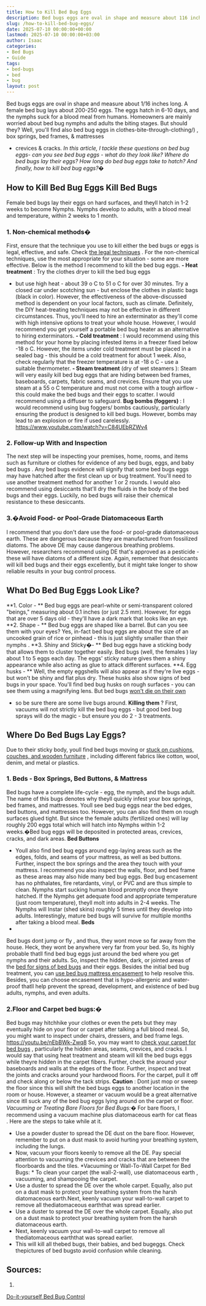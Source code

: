 ```yaml
---
title: How to Kill Bed Bug Eggs
description: Bed bugs eggs are oval in shape and measure about 116 inches long. A female bed bug lays about 200-250 eggs. The eggs hatch in 6-10 days, and the nymphs suck...
slug: /how-to-kill-bed-bug-eggs/
date: 2025-07-10 00:00:00+00:00
lastmod: 2025-07-10 00:00:00+03:00
author: Isaac
categories:
- Bed Bugs
- Guide
tags:
- bed-bugs
- bed
- bug
layout: post
---
```

Bed bugs eggs
are oval in shape and measure about 1/16 inches long. A female bed bug lays about 200-250 eggs. The eggs hatch in 6-10 days, and the nymphs suck for a blood meal from humans.
Homeowners are mainly worried about bed bug nymphs and adults  the biting stages. But should they?
Well, you'll find also bed bug eggs in
clothes-bite-through-clothing/)
, box springs, bed frames, &
mattresses
- crevices & cracks.
*In this article, I tackle these questions on bed bug eggs- can you see bed bug eggs - what do they look like? Where do bed bugs lay their eggs? How long do bed bug eggs take to hatch? And finally, how to kill bed bug eggs?�*

## How to Kill Bed Bug Eggs  Kill Bed Bugs
Female bed bugs lay their eggs on hard surfaces, and theyll hatch in 1-2 weeks to become Nymphs. Nymphs develop to adults, with a blood meal and temperature, within 2 weeks to 1 month.
### **1. Non-chemical methods�**
First, ensure that the technique you use to kill either the bed bugs or eggs is legal, effective, and safe. Check
[the legal techniques](https://www.epa.gov/bedbugs/stay-legal-and-safe-treating-bed-bugs)
.
For the non-chemical techniques, use the most appropriate for your situation - some are more effective. Below is the method I recommend to
kill the bed bug
eggs.
**- Heat treatment**
: Try the
clothes dryer to kill the bed bug eggs
- but use high heat - about 39
o
C to 51
o
C for over 30 minutes. Try a closed car under scotching sun - but enclose the clothes in plastic bags (black in color).
However, the effectiveness of the above-discussed method is dependent on your local factors, such as climate. Definitely, the DIY heat-treating techniques may not be effective in different circumstances.
Thus, you'll need to hire an exterminator as they'll come with high intensive options to treat your whole house. However, I would recommend you get yourself a
portable bed bug heater
as an alternative to hiring exterminators.
**- Cold treatment**
: I would recommend using this method for your home by placing infested items in a freezer fixed below -18
o
C.
However, the items under cold treatment must be placed in a sealed bag - this should be a cold treatment for about 1 week.
Also, check regularly that the freezer temperature is at -18
o
C - use a suitable thermometer.
**- Steam treatment**
(dry of wet
steamers
): Steam will very easily kill bed bug eggs that are hiding between bed frames, baseboards, carpets, fabric seams, and crevices.
Ensure that you use steam at a 55
o
C temperature and must not come with a tough airflow - this could make the bed bugs and their eggs to scatter. I would recommend using a diffuser to safeguard.
**Bug bombs (foggers)**
: I would recommend using
bug foggers/ bombs
cautiously, particularly ensuring the product is designed to kill bed bugs. However, bombs may lead to an explosion or fire if used carelessly.
https://www.youtube.com/watch?v=C84UEbRZWv4
### 2. Follow-up With and Inspection
The next step will be inspecting your premises, home, rooms, and items such as furniture or clothes for evidence of any bed bugs, eggs, and
baby bed bugs
.
Any bed bugs evidence will signify that some bed bugs eggs may have hatched after the first clean up or bug treatment. You'll need to use another treatment method for another 1 or 2 rounds.
I would also recommend using desiccants that'll dry the fluids in the body of the bed bugs and their eggs. Luckily, no bed bugs will raise their chemical resistance to these desiccants.
### 3.�Avoid Food- or Pool-Grade Diatomaceous Earth
I recommend that you don't dare use the food- or pool-grade diatomaceous earth. These are dangerous because they are manufactured from fossilized diatoms.
The above DE may cause dangerous breathing problems. However, researchers recommend using DE that's approved as a pesticide - these will have diatoms of a different size.
Again, remember that
desiccants will kill bed bugs
and their eggs excellently, but it might take longer to show reliable results in your bug control process.
## What Do Bed Bug Eggs Look Like?
**1. Color - **
Bed bug eggs
are pearl-white or semi-transparent colored "beings," measuring about 0.1 inches (or just 2.5 mm).
However, for eggs that are over 5 days old - they'll have a dark mark that looks like an eye.
**2. Shape - **
Bed bug eggs are shaped like a barrel. But can you see them with your eyes?
Yes, in-fact bed bug eggs are about the size of an uncooked grain of rice or pinhead - this is just slightly smaller than
their nymphs
.
**3. Shiny and Sticky�- **
Bed bug eggs have a sticking body that allows them to cluster together easily.
Bed bugs (well, the females
) lay about 1 to 5 eggs each day.
The eggs' sticky nature gives them a shiny appearance while also acting as glue to attack different surfaces.
**4. Egg husks - **
Well, the empty eggshells will also appear as if they're live eggs - but won't be shiny and flat plus dry. These husks also show signs of
bed bugs
in your space.
You'll find
bed bug husks on rough surfaces - you can see
them using a magnifying lens. But bed bugs
[won't die on their own](https://entomologytoday.org/2016/11/17/which-insecticide-spray-should-you-use-for-bed-bug-eggs/)
- so be sure there are some live bugs around.
**Killing them**
? First, vacuums will not strictly kill the bed bug eggs - but good
bed bug sprays
will do the magic - but ensure you do 2 - 3 treatments.
## Where Do Bed Bugs Lay Eggs?
Due to their sticky body, youll find bed bugs moving or
[stuck on cushions, couches, and wooden furniture](https://www.epa.gov/bedbugs/how-find-bed-bugs)
, including different fabrics like cotton, wool, denim, and metal or plastics.
### 1. Beds - Box Springs, Bed Buttons, & Mattress
Bed bugs have a complete life-cycle - egg, the nymph, and the bugs adult. The name of this bugs denotes why theyll quickly infest your box springs, bed frames, and mattresses.
Youll see bed bug eggs near the bed edges, bed buttons, and mattresses too. However, you can also find them on rough surfaces glued tight.
But since the female adults (fertilized ones) will lay roughly 200 eggs total  which will hatch into Nymphs within 1-2 weeks.�Bed bug eggs will be deposited in protected areas, crevices, cracks, and dark areas.
**Bed Buttons**
- Youll also find bed bug eggs around egg-laying areas such as the edges, folds, and seams of your mattress, as well as bed buttons. Further, inspect the box springs and the area they touch with your mattress.
I recommend you also inspect the walls, floor, and bed frame as these areas may also hide many bed bug eggs.
Bed bug encasement
has no phthalates, fire retardants, vinyl, or PVC  and are thus simple to clean.
Nymphs start sucking human blood promptly once theyre hatched. If the Nymphs get adequate food and appropriate temperature (just room temperature), theyll molt into adults in 2-4 weeks.
The Nymphs will Instar (shed skins) roughly 5 times until they develop into adults. Interestingly, mature
bed bugs will survive
for multiple months after taking a blood meal.
**Beds**
-
Bed bugs dont jump or fly
, and thus, they wont move so far away from the house. Heck, they wont be anywhere very far from your bed.
So, its highly probable thatll
find bed bug
eggs just around the bed where you get nymphs and their adults. So, inspect the hidden, dark, or jointed areas of the
[bed for signs of bed bugs](https://pestpolicy.com/what-does-bed-bug-poop-look-like/)
and their eggs.
Besides the initial bed bug treatment, you can
[use bed bug mattress encasement](https://pestpolicy.com/best-bed-bug-mattress-encasements/)
to help resolve this. Besides, you can choose encasement that is hypo-allergenic and water-proof thatll help prevent the spread, development, and
existence of bed bug
adults, nymphs, and even adults.
### 2.**Floor and Carpet bed bugs:�**
Bed bugs may hitchhike your clothes or even the pets
 but they may eventually hide on your floor or carpet
after talking a full blood meal. So, you might want to inspect under chairs, dressers, and bed frame legs.
https://youtu.be/nEbBWk-Zwq8
So, you may want to
[check your carpet for bed bugs](https://pestpolicy.com/can-bed-bugs-live-in-carpet/)
, particularly the hidden areas, seams, crevices, and cracks. I would say that using heat treatment and steam will
kill the bed bugs
eggs while theyre hidden in the carpet fibers.
Further, check the around your baseboards and walls at the edges of the floor. Further, inspect and treat the joints and cracks around your hardwood floors. For the carpet, pull it off and check along or below the tack strips.
**Caution**
: Dont just mop or sweep the floor since this will shift the bed bugs eggs to another location in the room or house.
However, a steamer or vacuum would be a great alternative since itll suck any of the bed bug eggs lying around on the carpet or floor.
*Vacuuming or Treating Bare Floors for Bed Bugs:�*
For bare floors, I recommend using a vacuum machine plus
diatomaceous earth for cat fleas
. Here are the steps to take while at it.
- Use a powder duster to spread the DE dust on the bare floor. However, remember to put on a dust mask to avoid hurting your breathing system, including the lungs.
- Now, vacuum your floors keenly to remove all the DE. Pay special attention to vacuuming the crevices and cracks that are between the floorboards and the tiles.
*Vacuuming or Wall-To-Wall Carpet for Bed Bugs: *
To clean your carpet (the wall-2-wall), use
diatomaceous earth
, vacuuming, and shampooing the carpet.
- Use a duster to spread the DE over the whole carpet. Equally, also put on a dust mask to protect your breathing system from the harsh diatomaceous earth.Next, keenly vacuum your wall-to-wall carpet to remove all thediatomaceous earththat was spread earlier.
- Use a duster to spread the DE over the whole carpet. Equally, also put on a dust mask to protect your breathing system from the harsh diatomaceous earth.
- Next, keenly vacuum your wall-to-wall carpet to remove all thediatomaceous earththat was spread earlier.
- This will kill all thebed bugs, their babies, and bed bugeggs. Check thepictures of bed bugsto avoid confusion while cleaning.
## Sources:
1.
[Do-it-yourself Bed Bug Control](https://www.epa.gov/bedbugs/do-it-yourself-bed-bug-control)